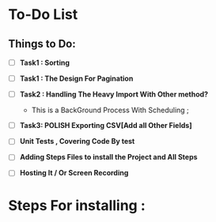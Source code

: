 # To-Do List

## Things to Do:

- [ ] **Task1 : Sorting**
- [ ] **Task1 : The Design For Pagination**

- [ ] **Task2 : Handling The Heavy Import With Other method?**
    - This is a BackGround Process With Scheduling ; 

- [ ] **Task3: POLISH Exporting CSV[Add all Other Fields]**

- [ ] **Unit Tests , Covering Code By test**

- [ ] **Adding Steps Files to install the Project and All Steps**
- [ ] **Hosting It /  Or Screen Recording**

# Steps For installing :
